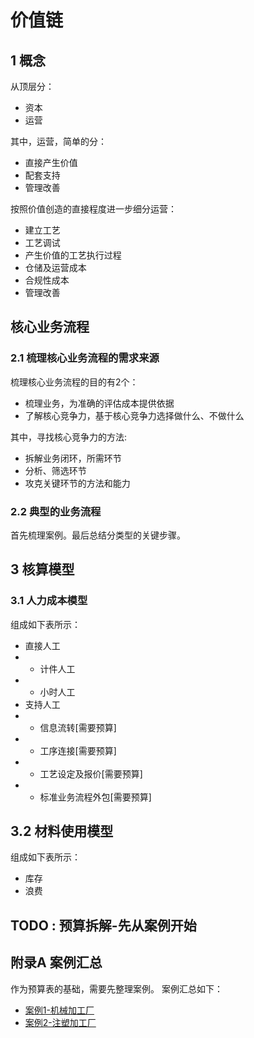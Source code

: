 # 价值链

## 1 概念
从顶层分：  
* 资本  
* 运营  

其中，运营，简单的分：  
* 直接产生价值  
* 配套支持  
* 管理改善  

按照价值创造的直接程度进一步细分运营：  
* 建立工艺  
* 工艺调试  
* 产生价值的工艺执行过程  
* 仓储及运营成本
* 合规性成本
* 管理改善


## 核心业务流程  

### 2.1 梳理核心业务流程的需求来源
梳理核心业务流程的目的有2个：
* 梳理业务，为准确的评估成本提供依据
* 了解核心竞争力，基于核心竞争力选择做什么、不做什么  

其中，寻找核心竞争力的方法:
* 拆解业务闭环，所需环节
* 分析、筛选环节
* 攻克关键环节的方法和能力

### 2.2 典型的业务流程
首先梳理案例。最后总结分类型的关键步骤。

## 3 核算模型

### 3.1 人力成本模型
组成如下表所示：  
* 直接人工
* * 计件人工 
* * 小时人工
* 支持人工
* * 信息流转[需要预算]
* * 工序连接[需要预算]
* * 工艺设定及报价[需要预算]
* * 标准业务流程外包[需要预算]

## 3.2 材料使用模型
组成如下表所示：  
* 库存
* 浪费


## TODO : 预算拆解-先从案例开始

## 附录A 案例汇总  
作为预算表的基础，需要先整理案例。
案例汇总如下：  
* [案例1-机械加工厂](case1/README.md)  
* [案例2-注塑加工厂](case2/README.md)
